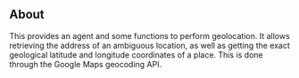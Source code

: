 ## About
This provides an agent and some functions to perform geolocation. It allows retrieving the address of an ambiguous location, as well as getting the exact geological latitude and longitude coordinates of a place. This is done through the Google Maps geocoding API.

